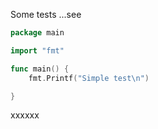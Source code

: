 

Some tests ...see

<!-- MARKDOWN-AUTO-DOCS:START (CODE:src=./main.go&lines=4-*) -->
<!-- The below code snippet is automatically added from ./main.go -->
```go
package main

import "fmt"

func main() {
	fmt.Printf("Simple test\n")

}
```
<!-- MARKDOWN-AUTO-DOCS:END -->

xxxxxx

